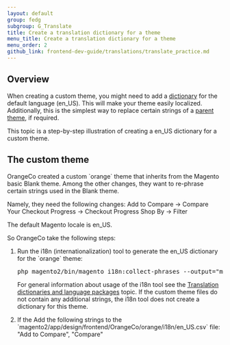 ```yaml
---
layout: default  
group: fedg
subgroup: G_Translate
title: Create a translation dictionary for a theme
menu_title: Create a translation dictionary for a theme
menu_order: 2
github_link: frontend-dev-guide/translations/translate_practice.md
---
```


<h2>Overview</h2>
When creating a custom theme, you might need to add a <a href="{{site.gdeurl}}frontend-dev-guide/translations/#translate_terms">dictionary</a> for the default language (en_US). This will make your theme easily localized. Additionally, this is the simplest way to replace certain strings of a <a href="{{site.gdeurl}}frontend-dev-guide/themes/theme-inherit.html">parent theme</a>, if required.

This topic is a step-by-step illustration of creating a en_US dictionary for a custom theme. 

<h2 id="theme">The custom theme</h2>
OrangeCo created a custom `orange` theme that inherits from the Magento basic Blank theme.
Among the other changes, they want to re-phrase certain strings used in the Blank theme. 

Namely, they need the following changes:
Add to Compare -> Compare
Your Checkout Progress -> Checkout Progress
Shop By -> Filter

The default Magento locale is en_US. 

So OrangeCo take the following steps:

<ol>

<li>
Run the i18n (internationalization) tool to generate the en_US dictionary for the `orange` theme:
<pre>
php magento2/bin/magento i18n:collect-phrases --output="magento2/app/design/frontend/OrangeCo/orange/i18n/en_US.csv" magento2/app/design/frontend/OrangeCo/orange
</pre>

For general information about usage of the i18n tool see the <a href="{{site.gdeurl}}config-guide/cli/config-cli-subcommands-i18n.html#config-cli-subcommands-xlate-dict">Translation dictionaries and language packages</a> topic.
If the custom theme files do not contain any additional strings, the i18n tool does not create a dictionary for this theme. 
</li>
<li>
If the Add the following strings to the `magento2/app/design/frontend/OrangeCo/orange/i18n/en_US.csv` file:
"Add to Compare", "Compare"
</li>
</ol>